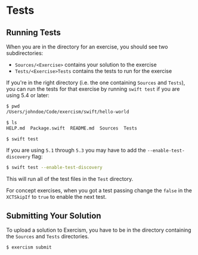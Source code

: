 # Tests

## Running Tests

When you are in the directory for an exercise, you should see two subdirectories:

* `Sources/<Exercise>` contains your solution to the exercise
* `Tests/<Exercise>Tests` contains the tests to run for the exercise

If you're in the right directory (i.e. the one containing `Sources` and `Tests`), you can run the tests for that exercise by running `swift test` if you are using 5.4 or later:

```bash
$ pwd
/Users/johndoe/Code/exercism/swift/hello-world

$ ls
HELP.md  Package.swift  README.md  Sources  Tests

$ swift test
```

If you are using `5.1` through `5.3` you may have to add the `--enable-test-discovery` flag:

```bash
$ swift test --enable-test-discovery
```

This will run all of the test files in the `Test` directory.

For concept exercises, when you got a test passing change the `false` in the `XCTSkipIf` to `true` to enable the next test.

## Submitting Your Solution

To upload a solution to Exercism, you have to be in the directory containing the `Sources` and `Tests` directories.

```bash
$ exercism submit 
```
